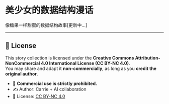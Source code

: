 # 美少女的数据结构漫话

像糖果一样甜蜜的数据结构故事[更新中...]


---
## 📜 License

This story collection is licensed under the **Creative Commons Attribution-NonCommercial 4.0 International License (CC BY-NC 4.0)**.  
You may share and adapt it **non-commercially**, as long as you **credit the original author**.

- 🚫 **Commercial use is strictly prohibited.**
- ✍️ Author: Carrie + AI collaboration
- 🔗 License: [CC BY-NC 4.0](https://creativecommons.org/licenses/by-nc/4.0/)

